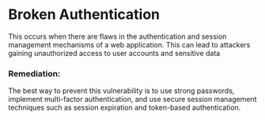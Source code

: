 #  Broken Authentication

<p>This occurs when there are flaws in the authentication and session management mechanisms of a web application. This can lead to attackers gaining unauthorized access to user accounts and sensitive data</p>

### Remediation:
<p>The best way to prevent this vulnerability is to use strong passwords, implement multi-factor authentication, and use secure session management techniques such as session expiration and token-based authentication. 
</p>
